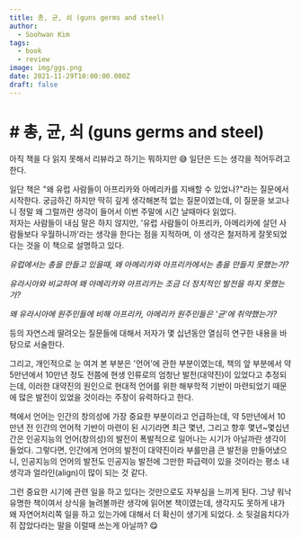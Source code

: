 ```yaml
---
title: 총, 균, 쇠 (guns germs and steel)
author:
  - Soohwan Kim
tags:
  - book
  - review
image: img/ggs.png
date: 2021-11-29T10:00:00.000Z
draft: false
---
```


# \# 총, 균, 쇠 (guns germs and steel)
  
아직 책을 다 읽지 못해서 리뷰라고 하기는 뭐하지만 😅 일단은 드는 생각을 적어두려고 한다.  
  
일단 책은 "왜 유럽 사람들이 아프리카와 아메리카를 지배할 수 있었나?"라는 질문에서 시작한다. 궁금하긴 하지만 
딱히 깊게 생각해본적 없는 질문이였는데, 이 질문을 보고나니 정말 왜 그럴까란 생각이 들어서 이번 주말에 시간 날때마다 읽었다.  
저자는 사람들이 내심 말은 하지 않지만, '유럽 사람들이 아프리카, 아메리카에 살던 사람들보다 우월하니까'라는 생각을 한다는 점을 지적하며, 
이 생각은 철저하게 잘못되었다는 것을 이 책으로 설명하고 있다.
  
*유럽에서는 총을 만들고 있을때, 왜 아메리카와 아프리카에서는 총을 만들지 못했는가?*  
  
*유라시아와 비교하여 왜 아메리카와 아프리카는 조금 더 정치적인 발전을 하지 못했는가?*  
  
*왜 유라시아에 원주민들에 비해 아프리카, 아메리카 원주민들은 '균'에 취약했는가?*  
  
등의 자연스레 딸려오는 질문들에 대해서 저자가 몇 십년동안 열심히 연구한 내용을 바탕으로 서술한다.  
  
그리고, 개인적으로 눈 여겨 본 부분은 '언어'에 관한 부분이였는데, 책의 앞 부분에서 약 5만년에서 10만년 정도 전쯤에 현생 인류로의 엄청난 
발전(대약진)이 있었다고 추정되는데, 이러한 대약진의 원인으로 현대적 언어를 위한 해부학적 기반이 마련되었기 때문에 많은 발전이 있었을 것이라는 주장이 유력하다고 한다.  
  
책에서 언어는 인간의 창의성에 가장 중요한 부분이라고 언급하는데, 약 5만년에서 10만년 전 인간의 언어적 기반이 마련이 된 시기라면 최근 몇년, 그리고 향후 몇년~몇십년간은 
인공지능의 언어(창의성)의 발전이 폭발적으로 일어나는 시기가 아닐까란 생각이 들었다. 그렇다면, 인간에게 언어의 발전이 대약진이라 부를만큼 큰 발전을 만들어냈으니, 
인공지능의 언어의 발전도 인공지능 발전에 그만한 파급력이 있을 것이라는 평소 내 생각과 얼라인(align)이 많이 되는 것 같다.  
  
그런 중요한 시기에 관련 일을 하고 있다는 것만으로도 자부심을 느끼게 된다. 그냥 워낙 유명한 책이여서 상식을 늘려볼까란 생각에 읽어본 책이였는데, 
생각지도 못하게 내가 왜 자연어처리쪽 일을 하고 있는가에 대해서 더 확신이 생기게 되었다. 소 뒷걸음치다가 쥐 잡았다라는 말을 이럴때 쓰는게 아닐까? 😋
